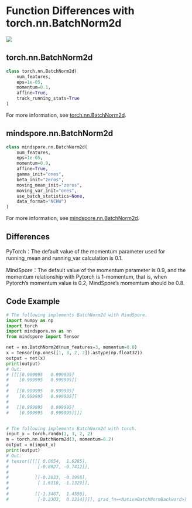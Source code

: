 # Function Differences with torch.nn.BatchNorm2d

<a href="https://gitee.com/mindspore/docs/blob/master/docs/mindspore/migration_guide/source_en/api_mapping/pytorch_diff/BatchNorm2d.md" target="_blank"><img src="https://gitee.com/mindspore/docs/raw/master/resource/_static/logo_source_en.png"></a>

## torch.nn.BatchNorm2d

```python
class torch.nn.BatchNorm2d(
    num_features,
    eps=1e-05,
    momentum=0.1,
    affine=True,
    track_running_stats=True
)
```

For more information, see [torch.nn.BatchNorm2d](https://pytorch.org/docs/1.5.0/nn.html#torch.nn.BatchNorm2d).

## mindspore.nn.BatchNorm2d

```python
class mindspore.nn.BatchNorm2d(
    num_features,
    eps=1e-05,
    momentum=0.9,
    affine=True,
    gamma_init="ones",
    beta_init="zeros",
    moving_mean_init="zeros",
    moving_var_init="ones",
    use_batch_statistics=None,
    data_format="NCHW")
)
```

For more information, see [mindspore.nn.BatchNorm2d](https://mindspore.cn/docs/api/en/master/api_python/nn/mindspore.nn.BatchNorm2d.html#mindspore.nn.BatchNorm2d).

## Differences

PyTorch：The default value of the momentum parameter used for running_mean and running_var calculation is 0.1.

MindSpore：The default value of the momentum parameter is 0.9, and the momentum relationship with Pytorch is 1-momentum, that is, when Pytorch’s momentum value is 0.2, MindSpore’s momemtum should be 0.8.

## Code Example

```python
# The following implements BatchNorm2d with MindSpore.
import numpy as np
import torch
import mindspore.nn as nn
from mindspore import Tensor

net = nn.BatchNorm2d(num_features=3, momentum=0.8)
x = Tensor(np.ones([1, 3, 2, 2]).astype(np.float32))
output = net(x)
print(output)
# Out:
# [[[[0.999995   0.999995]
#    [0.999995   0.999995]]
#
#   [[0.999995   0.999995]
#    [0.999995   0.999995]]
#
#   [[0.999995   0.999995]
#    [0.999995   0.999995]]]]


# The following implements BatchNorm2d with torch.
input_x = torch.randn(1, 3, 2, 2)
m = torch.nn.BatchNorm2d(3, momentum=0.2)
output = m(input_x)
print(output)
# Out:
# tensor([[[[ 0.0054,  1.6285],
#           [-0.8927, -0.7412]],
#
#          [[-0.2833, -0.1956],
#           [ 1.6118, -1.1329]],
#
#          [[-1.3467,  1.4556],
#           [-0.2303,  0.1214]]]], grad_fn=<NativeBatchNormBackward>)
```

